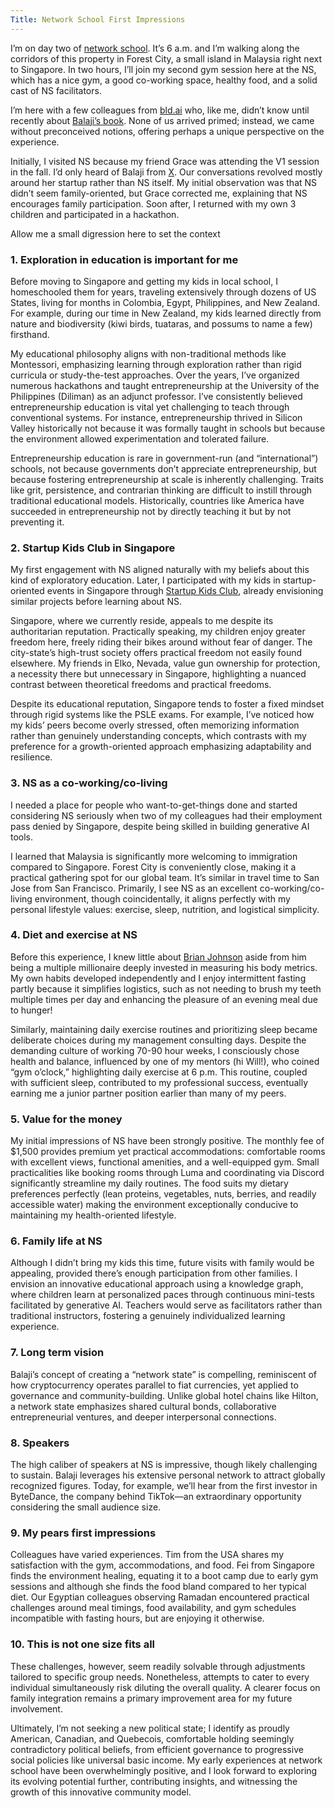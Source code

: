 ```yaml
---
Title: Network School First Impressions
---
```


I’m on day two of [network school](https://ns.com/). It’s 6 a.m. and I’m walking along the corridors of this property in Forest City, a small island in Malaysia right next to Singapore. In two hours, I’ll join my second gym session here at the NS, which has a nice gym, a good co-working space, healthy food, and a solid cast of NS facilitators.

I’m here with a few colleagues from [bld.ai](https://www.bld.ai/) who, like me, didn’t know until recently about [Balaji’s book](https://thenetworkstate.com/). None of us arrived primed; instead, we came without preconceived notions, offering perhaps a unique perspective on the experience.

Initially, I visited NS because my friend Grace was attending the V1 session in the fall. I’d only heard of Balaji from [X](https://x.com/balajis). Our conversations revolved mostly around her startup rather than NS itself. My initial observation was that NS didn’t seem family-oriented, but Grace corrected me, explaining that NS encourages family participation. Soon after, I returned with my own 3 children and participated in a hackathon.

Allow me a small digression here to set the context

### 1. Exploration in education is important for me

Before moving to Singapore and getting my kids in local school, I homeschooled them for years, traveling extensively through dozens of US States, living for months in Colombia, Egypt, Philippines, and New Zealand. For example, during our time in New Zealand, my kids learned directly from nature and biodiversity (kiwi birds, tuataras, and possums to name a few) firsthand.

My educational philosophy aligns with non-traditional methods like Montessori, emphasizing learning through exploration rather than rigid curricula or study-the-test approaches. Over the years, I’ve organized numerous hackathons and taught entrepreneurship at the University of the Philippines (Diliman) as an adjunct professor. I’ve consistently believed entrepreneurship education is vital yet challenging to teach through conventional systems. For instance, entrepreneurship thrived in Silicon Valley historically not because it was formally taught in schools but because the environment allowed experimentation and tolerated failure.

Entrepreneurship education is rare in government-run (and “international”) schools, not because governments don’t appreciate entrepreneurship, but because fostering entrepreneurship at scale is inherently challenging. Traits like grit, persistence, and contrarian thinking are difficult to instill through traditional educational models. Historically, countries like America have succeeded in entrepreneurship not by directly teaching it but by not preventing it.

### 2. Startup Kids Club in Singapore

My first engagement with NS aligned naturally with my beliefs about this kind of exploratory education. Later, I participated with my kids in startup-oriented events in Singapore through [Startup Kids Club](https://www.startupkidsclub.co/), already envisioning similar projects before learning about NS.

Singapore, where we currently reside, appeals to me despite its authoritarian reputation. Practically speaking, my children enjoy greater freedom here, freely riding their bikes around without fear of danger. The city-state’s high-trust society offers practical freedom not easily found elsewhere. My friends in Elko, Nevada, value gun ownership for protection, a necessity there but unnecessary in Singapore, highlighting a nuanced contrast between theoretical freedoms and practical freedoms.

Despite its educational reputation, Singapore tends to foster a fixed mindset through rigid systems like the PSLE exams. For example, I’ve noticed how my kids’ peers become overly stressed, often memorizing information rather than genuinely understanding concepts, which contrasts with my preference for a growth-oriented approach emphasizing adaptability and resilience.

### 3. NS as a co-working/co-living

I needed a place for people who want-to-get-things done and started considering NS seriously when two of my colleagues had their employment pass denied by Singapore, despite being skilled in building generative AI tools.

I learned that Malaysia is significantly more welcoming to immigration compared to Singapore. Forest City is conveniently close, making it a practical gathering spot for our global team. It’s similar in travel time to San Jose from San Francisco. Primarily, I see NS as an excellent co-working/co-living environment, though coincidentally, it aligns perfectly with my personal lifestyle values: exercise, sleep, nutrition, and logistical simplicity.

### 4. Diet and exercise at NS

Before this experience, I knew little about [Brian Johnson](https://x.com/bryan_johnson) aside from him being a multiple millionaire deeply invested in measuring his body metrics. My own habits developed independently and I enjoy intermittent fasting partly because it simplifies logistics, such as not needing to brush my teeth multiple times per day and enhancing the pleasure of an evening meal due to hunger!

Similarly, maintaining daily exercise routines and prioritizing sleep became deliberate choices during my management consulting days. Despite the demanding culture of working 70-90 hour weeks, I consciously chose health and balance, influenced by one of my mentors (hi Will!), who coined “gym o’clock,” highlighting daily exercise at 6 p.m. This routine, coupled with sufficient sleep, contributed to my professional success, eventually earning me a junior partner position earlier than many of my peers.

### 5. Value for the money

My initial impressions of NS have been strongly positive. The monthly fee of $1,500 provides premium yet practical accommodations: comfortable rooms with excellent views, functional amenities, and a well-equipped gym. Small practicalities like booking rooms through Luma and coordinating via Discord significantly streamline my daily routines. The food suits my dietary preferences perfectly (lean proteins, vegetables, nuts, berries, and readily accessible water) making the environment exceptionally conducive to maintaining my health-oriented lifestyle.

### 6. Family life at NS

Although I didn’t bring my kids this time, future visits with family would be appealing, provided there’s enough participation from other families. I envision an innovative educational approach using a knowledge graph, where children learn at personalized paces through continuous mini-tests facilitated by generative AI. Teachers would serve as facilitators rather than traditional instructors, fostering a genuinely individualized learning experience.

### 7. Long term vision

Balaji’s concept of creating a “network state” is compelling, reminiscent of how cryptocurrency operates parallel to fiat currencies, yet applied to governance and community-building. Unlike global hotel chains like Hilton, a network state emphasizes shared cultural bonds, collaborative entrepreneurial ventures, and deeper interpersonal connections.

### 8. Speakers

The high caliber of speakers at NS is impressive, though likely challenging to sustain. Balaji leverages his extensive personal network to attract globally recognized figures. Today, for example, we’ll hear from the first investor in ByteDance, the company behind TikTok—an extraordinary opportunity considering the small audience size.

### 9. My pears first impressions

Colleagues have varied experiences. Tim from the USA  shares my satisfaction with the gym, accommodations, and food. Fei from Singapore finds the environment healing, equating it to a boot camp due to early gym sessions and although she finds the food bland compared to her typical diet. Our Egyptian colleagues observing Ramadan encountered practical challenges around meal timings, food availability, and gym schedules incompatible with fasting hours, but are enjoying it otherwise.

### 10. This is not one size fits all

These challenges, however, seem readily solvable through adjustments tailored to specific group needs. Nonetheless, attempts to cater to every individual simultaneously risk diluting the overall quality. A clearer focus on family integration remains a primary improvement area for my future involvement.

Ultimately, I’m not seeking a new political state; I identify as proudly American, Canadian, and Quebecois, comfortable holding seemingly contradictory political beliefs, from efficient governance to progressive social policies like universal basic income. My early experiences at network school have been overwhelmingly positive, and I look forward to exploring its evolving potential further, contributing insights, and witnessing the growth of this innovative community model.

